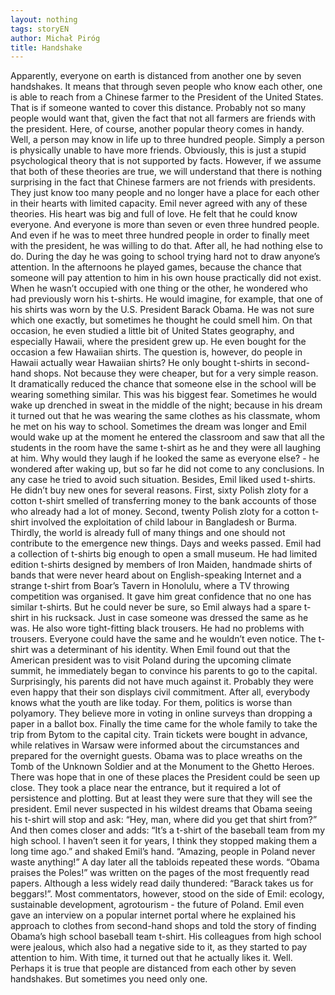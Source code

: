 ```yaml
---
layout: nothing
tags: storyEN
author: Michał Piróg
title: Handshake
---
```

Apparently, everyone on earth is distanced from another one by seven handshakes. It means that through seven people who know each other, one is able to reach from a Chinese farmer to the President of the United States. That is if someone wanted to cover this distance. Probably not so many people would want that, given the fact that not all farmers are friends with the president. Here, of course, another popular theory comes in handy. Well, a person may know in life up to three hundred people. Simply a person is physically unable to have more friends. Obviously, this is just a stupid psychological theory that is not supported by facts. However, if we assume that both of these theories are true, we will understand that there is nothing surprising in the fact that Chinese farmers are not friends with presidents. They just know too many people and no longer have a place for each other in their hearts with limited capacity.
Emil never agreed with any of these theories. His heart was big and full of love. He felt that he could know everyone. And everyone is more than seven or even three hundred people. And even if he was to meet three hundred people in order to finally meet with the president, he was willing to do that. After all, he had nothing else to do. During the day he was going to school trying hard not to draw anyone’s attention. In the afternoons he played games, because the chance that someone will pay attention to him in his own house practically did not exist. When he wasn’t occupied with one thing or the other, he wondered who had previously worn his t-shirts.
He would imagine, for example, that one of his shirts was worn by the U.S. President Barack Obama. He was not sure which one exactly, but sometimes he thought he could smell him. On that occasion, he even studied a little bit of United States geography, and especially Hawaii, where the president grew up. He even bought for the occasion a few Hawaiian shirts. The question is, however, do people in Hawaii actually wear Hawaiian shirts? 
He only bought t-shirts in second-hand shops. Not because they were cheaper, but for a very simple reason. It dramatically reduced the chance that someone else in the school will be wearing something similar. This was his biggest fear. Sometimes he would wake up drenched in sweat in the middle of the night; because in his dream it turned out that he was wearing the same clothes as his classmate, whom he met on his way to school. Sometimes the dream was longer and Emil would wake up at the moment he entered the classroom and saw that all the students in the room have the same t-shirt as he and they were all laughing at him. Why would they laugh if he looked the same as everyone else? - he wondered after waking up, but so far he did not come to any conclusions. In any case he tried to avoid such situation.
Besides, Emil liked used t-shirts. He didn’t buy new ones for several reasons. First, sixty Polish zloty for a cotton t-shirt smelled of transferring money to the bank accounts of those who already had a lot of money. Second, twenty Polish zloty for a cotton t-shirt involved the exploitation of child labour in Bangladesh or Burma. Thirdly, the world is already full of many things and one should not contribute to the emergence new things.
Days and weeks passed. Emil had a collection of t-shirts big enough to open a small museum. He had limited edition t-shirts designed by members of Iron Maiden, handmade shirts of bands that were never heard about on English-speaking Internet and a strange t-shirt from Boar’s Tavern in Honolulu, where a TV throwing competition was organised. It gave him great confidence that no one has similar t-shirts. But he could never be sure, so Emil always had a spare t-shirt in his rucksack. Just in case someone was dressed the same as he was. He also wore tight-fitting black trousers. He had no problems with trousers. Everyone could have the same and he wouldn’t even notice. The t-shirt was a determinant of his identity.
When Emil found out that the American president was to visit Poland during the upcoming climate summit, he immediately began to convince his parents to go to the capital. Surprisingly, his parents did not have much against it. Probably they were even happy that their son displays civil commitment. After all, everybody knows what the youth are like today. For them, politics is worse than polyamory. They believe more in voting in online surveys than dropping a paper in a ballot box.
Finally the time came for the whole family to take the trip from Bytom to the capital city. Train tickets were bought in advance, while relatives in Warsaw were informed about the circumstances and prepared for the overnight guests. Obama was to place wreaths on the Tomb of the Unknown Soldier and at the Monument to the Ghetto Heroes. There was hope that in one of these places the President could be seen up close.
They took a place near the entrance, but it required a lot of persistence and plotting. But at least they were sure that they will see the president. Emil never suspected in his wildest dreams that Obama seeing his t-shirt will stop and ask:
“Hey, man, where did you get that shirt from?” And then comes closer and adds: “It’s a t-shirt of the baseball team from my high school. I haven’t seen it for years, I think they stopped making them a long time ago.” and shaked Emil’s hand. “Amazing, people in Poland never waste anything!”
A day later all the tabloids repeated these words. “Obama praises the Poles!” was written on the pages of the most frequently read papers. Although a less widely read daily thundered: “Barack takes us for beggars!”. Most commentators, however, stood on the side of Emil: ecology, sustainable development, agrotourism - the future of Poland.
Emil even gave an interview on a popular internet portal where he explained his approach to clothes from second-hand shops and told the story of finding Obama’s high school baseball team t-shirt. His colleagues from high school were jealous, which also had a negative side to it, as they started to pay attention to him. With time, it turned out that he actually likes it. Well. Perhaps it is true that people are distanced from each other by seven handshakes. But sometimes you need only one.

